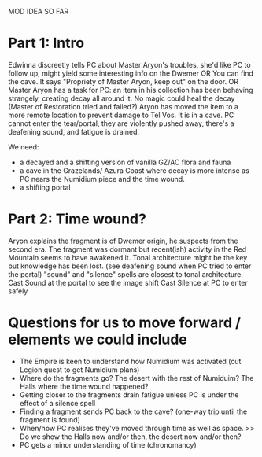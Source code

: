 MOD IDEA SO FAR

# Part 1: Intro
Edwinna discreetly tells PC about Master Aryon's troubles, she'd like PC to follow up, might yield some interesting info on the Dwemer
OR
You can find the cave. It says "Propriety of Master Aryon, keep out" on the door.
OR
Master Aryon has a task for PC: an item in his collection has been behaving strangely, creating decay all around it.
No magic could heal the decay (Master of Restoration tried and failed?)
Aryon has moved the item to a more remote location to prevent damage to Tel Vos. It is in a cave.
PC cannot enter the tear/portal, they are violently pushed away, there's a deafening sound,  and fatigue is drained.

We need:
- a decayed and a shifting version of vanilla GZ/AC flora and fauna
- a cave in the Grazelands/ Azura Coast where decay is more intense as PC nears the Numidium piece and the time wound.
- a shifting portal

# Part 2: Time wound?
Aryon explains the fragment is of Dwemer origin, he suspects from the second era.
The fragment was dormant but recent(ish) activity in the Red Mountain seems to have awakened it.
Tonal architecture might be the key but knowledge has been lost. (see deafening sound when PC tried to enter the portal)
 "sound" and "silence" spells are closest to tonal architecture.
Cast Sound at the portal to see the image shift
Cast Silence at PC to enter safely

# Questions for us to move forward / elements we could include
- The Empire is keen to understand how Numidium was activated (cut Legion quest to get Numidium plans)
- Where do the fragments go? The desert with the rest of Numiduim? The Halls where the time wound happened?
- Getting closer to the fragments drain fatigue unless PC is under the effect of a silence spell
- Finding a fragment sends PC back to the cave? (one-way trip until the fragment is found)
- When/how PC realises they've moved through time as well as space. >> Do we show the Halls now and/or then, the desert now and/or then?
- PC gets a minor understanding of time (chronomancy)
